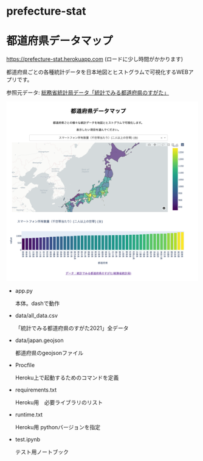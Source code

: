 # prefecture-stat

# 都道府県データマップ

<a href="https://prefecture-stat.herokuapp.com" target="_blank">https://prefecture-stat.herokuapp.com</a>	(ロードに少し時間がかかります)

都道府県ごとの各種統計データを日本地図とヒストグラムで可視化するWEBアプリです。

参照元データ:
<a href="https://www.stat.go.jp/data/k-sugata/index.html" target="_blank">総務省統計局データ「統計でみる都道府県のすがた」</a>	

![thumbnail](thumbnail.png "thumbnail")


* app.py

  本体。dashで動作

* data/all_data.csv

  「統計でみる都道府県のすがた2021」全データ

* data/japan.geojson
  
  都道府県のgeojsonファイル

* Procfile
  
  Heroku上で起動するためのコマンドを定義

* requirements.txt
  
  Heroku用　必要ライブラリのリスト

* runtime.txt
  
  Heroku用 pythonバージョンを指定

* test.ipynb
  
  テスト用ノートブック




